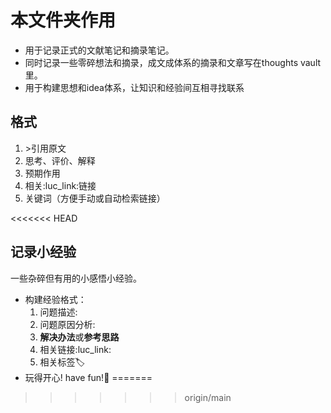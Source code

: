 # 本文件夹作用
- 用于记录正式的文献笔记和摘录笔记。
- 同时记录一些零碎想法和摘录，成文成体系的摘录和文章写在thoughts vault里。
- 用于构建思想和idea体系，让知识和经验间互相寻找联系
## 格式
1. \>引用原文
2. 思考、评价、解释
3. 预期作用
4. 相关:luc_link:链接
5. 关键词（方便手动或自动检索链接）

<<<<<<< HEAD
## 记录小经验
一些杂碎但有用的小感悟小经验。
- 构建经验格式：
	1. 问题描述:
	2. 问题原因分析:
	3. **解决办法**或**参考思路**
	4. 相关链接:luc_link:
	5. 相关标签🏷️
- 玩得开心! have fun!👦
=======

>>>>>>> origin/main
